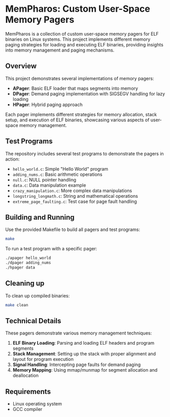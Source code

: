 # MemPharos: Custom User-Space Memory Pagers

MemPharos is a collection of custom user-space memory pagers for ELF binaries on Linux systems. This project implements different memory paging strategies for loading and executing ELF binaries, providing insights into memory management and paging mechanisms.

## Overview

This project demonstrates several implementations of memory pagers:

- **APager**: Basic ELF loader that maps segments into memory
- **DPager**: Demand paging implementation with SIGSEGV handling for lazy loading
- **HPager**: Hybrid paging approach

Each pager implements different strategies for memory allocation, stack setup, and execution of ELF binaries, showcasing various aspects of user-space memory management.

## Test Programs

The repository includes several test programs to demonstrate the pagers in action:

- `hello_world.c`: Simple "Hello World" program
- `adding_nums.c`: Basic arithmetic operations
- `null.c`: NULL pointer handling
- `data.c`: Data manipulation example
- `crazy_manipulation.c`: More complex data manipulations
- `longstring_longmath.c`: String and mathematical operations
- `extreme_page_faulting.c`: Test case for page fault handling

## Building and Running

Use the provided Makefile to build all pagers and test programs:

```bash
make
```

To run a test program with a specific pager:

```bash
./apager hello_world
./dpager adding_nums
./hpager data
```

## Cleaning up

To clean up compiled binaries:

```bash
make clean
```

## Technical Details

These pagers demonstrate various memory management techniques:

1. **ELF Binary Loading**: Parsing and loading ELF headers and program segments
2. **Stack Management**: Setting up the stack with proper alignment and layout for program execution
3. **Signal Handling**: Intercepting page faults for demand paging
4. **Memory Mapping**: Using mmap/munmap for segment allocation and deallocation

## Requirements

- Linux operating system
- GCC compiler

